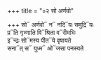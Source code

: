 +++
title = "०२ सो अर्णवो"

+++
सो᳓ अर्णवो᳓ न᳓ नदि᳓यः समुद्रि᳓यः  
प्र᳓ति गृभ्णाति वि᳓श्रिता व᳓रीमभिः  
इ᳓न्द्रः सो᳓मस्य पीत᳓ये वृषायते  
सना᳓त् स᳓ युध्म᳓ ओ᳓जसा पनस्यते